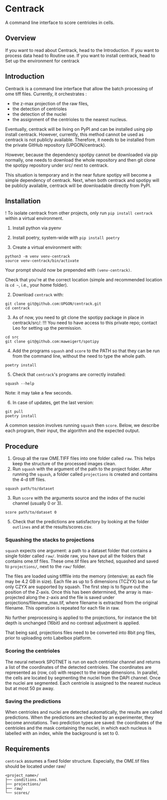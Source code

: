 # Centrack

A command line interface to score centrioles in cells.

## Overview 
If you want to read about Centrack, head to the Introduction. 
If you want to process data head to Routine use. 
If you want to install centrack, head to Set up the environment for centrack

## Introduction

Centrack is a command line interface that allow the batch processing of ome tiff files.
Currently, it orchestrates :
- the z-max projection of the raw files, 
- the detection of centrioles 
- the detection of the nuclei
- the assignment of the centrioles to the nearest nucleus.

Eventually, centrack will be living on PyPI and can be installed using pip 
install centrack.
However, currently, this method cannot be used as centrack is not publicly 
available.
Therefore, it needs to be installed from the private GitHub repository 
(UPGON/centrack).

However, because the dependency spotipy cannot be downloaded via pip 
normally, one needs to download the whole repository and then git clone the 
spotipy repository under src/ next to centrack.

This situation is temporary and in the near future spotipy will become a 
simple dependency of centrack. Next, when both centrack and spotipy will be 
publicly available, centrack will be downloadable directly from PyPI.

## Installation 

! To isolate centrack from other projects, only run `pip install centrack`
within a virtual environment.

1. Install python via pyenv
2. Install poetry, system-wide with `pip install poetry`

4. Create a virtual environment with:
```shell
python3 -m venv venv-centrack
source venv-centrack/bin/activate
```
Your prompt should now be prepended with `(venv-centrack)`.

Check that you're at the correct location (simple and recommended location 
is `cd ~`, i.e., your home folder). 

2. Download `centrack` with:
```shell
git clone git@github.com:UPGON/centrack.git
cd centrack
```
3. As of now, you need to git clone the spotipy package in place in centrack/src/:
!!! You need to have access to this private repo; contact Leo for setting up the permission.
```shell
cd src
git clone git@github.com:maweigert/spotipy 
```
4. Add the programs `squash` and `score` to the PATH so that they can be run from 
the command line, without the need to type the whole path.

```shell
poetry install
```

5. Check that `centrack`'s programs are correctly installed:

```shell
squash --help
```
Note: it may take a few seconds.

6. In case of updates, get the last version:
```shell
git pull
poetry install

```
A common session involves running `squash` then `score`. Below, we 
describe each program, their input, the algorithm and the expected output.

## Procedure
1. Group all the raw OME.TIFF files into one folder called `raw`. This helps keep the structure of the processed images clean.
2. Run `squash` with the argument of the path to the project folder. After running the `squash`, a folder called `projections` is created and contains the 4-d tiff files.
```shell
squash path/to/dataset
```
3. Run `score` with the arguments source and the index of the nuclei channel (usually 0 or 3).
```shell
score path/to/dataset 0
```
5. Check that the predictions are satisfactory by looking at the folder `outlines` and at the results/scores.csv.
 
### Squashing the stacks to projections
`squash` expects one argument: a path to a dataset folder that contains a single folder 
called `raw/`. Inside raw, you have put all the folders that contains ome.tif 
files. These ome.tif files are fetched, squashed and saved to `projections/`, next to the `raw/` folder.

The files are loaded using tifffile into the memory (intensive; as each file may 
be 4.2 GB in size). Each file as up to 5 dimensions (TCZYX) but so far only 
CZYX are supported by squash. The first step is to figure out the position 
of the Z-axis. Once this has been determined, the array is max-projected 
along the z-axis and the file is saved under projections/filename_max.tif, 
where filename is extracted from the original filename. This operation is 
repeated for each file in raw.

No further preprocessing is applied to the projections, for instance the bit 
depth is unchanged (16bit) and no contrast adjustment is applied.

That being said, projections files need to be converted into 8bit png files, 
prior to uploading onto Labelbox platform. 

### Scoring the centrioles

The neural network SPOTNET is run on each centriolar channel and returns a list of the coordinates of the detected centrioles. The coordinates are represented as (row, col) with respect to the image dimensions.
In parallel, the cells are located by segmenting the nuclei from the DAPI channel. Once the nuclei are segmented. Each centriole is assigned to the nearest nucleus but at most 50 px away. 

### Saving the predictions
When centrioles and nuclei are detected automatically, the results are called predictions. When the predictions are checked by an experimenter, they become annotations.
Two prediction types are saved: the coordinates of the centrioles and the mask containing the nuclei, in which each nucleus is labelled with an index, while the background is set to 0. 

## Requirements
`centrack` assumes a fixed folder structure.
Especially, the OME.tif files should be located under raw/

```text
<project_name>/
├── conditions.toml
├── projections/
├── raw/
└── scores/
```
